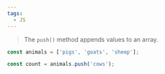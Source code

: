 ```yaml
---
tags:
  - JS
---
```

>The `push()` method appends values to an array.

```js
const animals = ['pigs', 'goats', 'sheep'];

const count = animals.push('cows');
```
